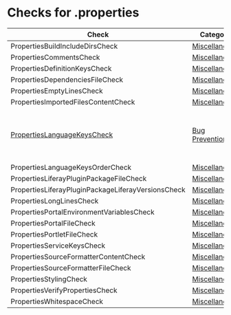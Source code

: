# Checks for .properties

Check | Category | Description
----- | -------- | -----------
PropertiesBuildIncludeDirsCheck | [Miscellaneous](miscellaneous_checks.markdown#miscellaneous-checks) | |
PropertiesCommentsCheck | [Miscellaneous](miscellaneous_checks.markdown#miscellaneous-checks) | |
PropertiesDefinitionKeysCheck | [Miscellaneous](miscellaneous_checks.markdown#miscellaneous-checks) | |
PropertiesDependenciesFileCheck | [Miscellaneous](miscellaneous_checks.markdown#miscellaneous-checks) | |
PropertiesEmptyLinesCheck | [Miscellaneous](miscellaneous_checks.markdown#miscellaneous-checks) | |
PropertiesImportedFilesContentCheck | [Miscellaneous](miscellaneous_checks.markdown#miscellaneous-checks) | |
[PropertiesLanguageKeysCheck](checks/properties_language_keys_check.markdown#propertieslanguagekeyscheck) | [Bug Prevention](bug_prevention_checks.markdown#bug-prevention-checks) | Checks that there is no HTML markup in language keys |
PropertiesLanguageKeysOrderCheck | [Miscellaneous](miscellaneous_checks.markdown#miscellaneous-checks) | |
PropertiesLiferayPluginPackageFileCheck | [Miscellaneous](miscellaneous_checks.markdown#miscellaneous-checks) | |
PropertiesLiferayPluginPackageLiferayVersionsCheck | [Miscellaneous](miscellaneous_checks.markdown#miscellaneous-checks) | |
PropertiesLongLinesCheck | [Miscellaneous](miscellaneous_checks.markdown#miscellaneous-checks) | |
PropertiesPortalEnvironmentVariablesCheck | [Miscellaneous](miscellaneous_checks.markdown#miscellaneous-checks) | |
PropertiesPortalFileCheck | [Miscellaneous](miscellaneous_checks.markdown#miscellaneous-checks) | |
PropertiesPortletFileCheck | [Miscellaneous](miscellaneous_checks.markdown#miscellaneous-checks) | |
PropertiesServiceKeysCheck | [Miscellaneous](miscellaneous_checks.markdown#miscellaneous-checks) | |
PropertiesSourceFormatterContentCheck | [Miscellaneous](miscellaneous_checks.markdown#miscellaneous-checks) | |
PropertiesSourceFormatterFileCheck | [Miscellaneous](miscellaneous_checks.markdown#miscellaneous-checks) | |
PropertiesStylingCheck | [Miscellaneous](miscellaneous_checks.markdown#miscellaneous-checks) | |
PropertiesVerifyPropertiesCheck | [Miscellaneous](miscellaneous_checks.markdown#miscellaneous-checks) | |
PropertiesWhitespaceCheck | [Miscellaneous](miscellaneous_checks.markdown#miscellaneous-checks) | |